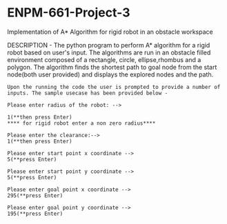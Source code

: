 # ENPM-661-Project-3
Implementation of A* Algorithm for rigid robot in an obstacle workspace

DESCRIPTION - The python program  to perform A* algorithm for a rigid robot based on user's input.
The algorithms are run in an obstacle filled environment composed of a rectangle, circle, ellipse,rhombus and a polygon. The algorithm finds the shortest path to goal node from the start node(both user provided) and displays the explored nodes and the path.

	Upon the running the code the user is prompted to provide a number of inputs. The sample usecase has been provided below -

	Please enter radius of the robot: -->
  
	1(**then press Enter)
	**** for rigid robot enter a non zero radius****
	
	Please enter the clearance:-->
	1(**then press Enter)
	
	Please enter start point x coordinate -->
	5(**press Enter)

	Please enter start point y coordinate -->
	5(**press Enter)
	
	Please enter goal point x coordinate -->
	295(**press Enter)
	
	Please enter goal point y coordinate -->
	195(**press Enter)
	
	
